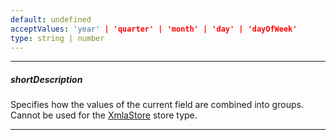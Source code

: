 ```yaml
---
default: undefined
acceptValues: 'year' | 'quarter' | 'month' | 'day' | 'dayOfWeek'
type: string | number
---
```

---
##### shortDescription
Specifies how the values of the current field are combined into groups. Cannot be used for the [XmlaStore](/api-reference/30%20Data%20Layer/XmlaStore '/Documentation/ApiReference/Data_Layer/XmlaStore/') store type.

---
